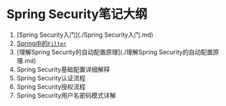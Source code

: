 # Spring Security笔记大纲
1. [Spring Security入门](./Spring Security入门.md)
2. [Spring中的`Filter`](./Spring中的Filter组件.md)
3. [理解Spring Security的自动配置原理](./理解Spring Security的自动配置原理.md)
4. Spring Security基础配置详细解释
5. Spring Security认证流程
6. Spring Security授权流程
7. Spring Security用户名密码模式详解